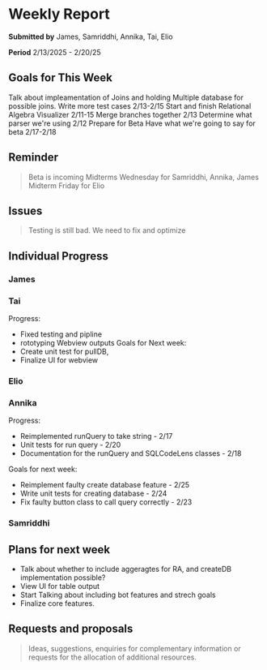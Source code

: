 Weekly Report
=============

**Submitted by** James, Samriddhi, Annika, Tai, Elio

**Period** 2/13/2025 - 2/20/25

Goals for This Week
-------
Talk about impleamentation of Joins and holding Multiple database for possible joins.
Write more test cases 2/13-2/15
Start and finish Relational Algebra Visualizer 2/11-15
Merge branches together 2/13
Determine what parser we're using 2/12
Prepare for Beta
Have what we're going to say for beta 2/17-2/18

Reminder
--------

> Beta is incoming
> Midterms Wednesday for Samriddhi, Annika, James
> Midterm Friday for Elio

Issues
------
> Testing is still bad. We need to fix and optimize

Individual Progress
----------
### James

### Tai
Progress:
- Fixed testing and pipline
- rototyping Webview outputs
Goals for Next week:
- Create unit test for pullDB, 
- Finalize UI for webview
### Elio

### Annika
Progress:

- Reimplemented runQuery to take string - 2/17
- Unit tests for run query - 2/20
- Documentation for the runQuery and SQLCodeLens classes - 2/18

Goals for next week:

- Reimplement faulty create database feature - 2/25
- Write unit tests for creating database - 2/24
- Fix faulty button class to call query correctly - 2/23

### Samriddhi


Plans for next week
-------------------
- Talk about whether to include aggeragtes for RA, and createDB implementation possible?
- View UI for table output
- Start Talking about including bot features and strech goals
- Finalize core features.

Requests and proposals
----------------------
> Ideas, suggestions, enquiries for complementary information or requests for the allocation of additional resources.
